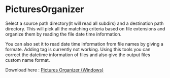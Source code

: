 PicturesOrganizer
=================

Select a source path directory(It will read all subdirs) and a destination path directory. This will pick all the matching criteria based on file extensions and organize them by reading the file date time information. 

You can also set it to read date time information from file names by giving a formate. Adding tag is currently not working. Using this tools you can correct the datetime information of files and also give the output files custom name format.

Download here : [Pictures Organizer (Windows)](https://raw.githubusercontent.com/ahmadalibaloch/PicturesOrganizer/master/PicturesOrganizer.exe)
